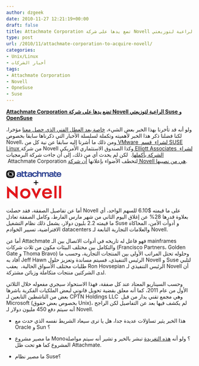 ```yaml
---
author: dzgeek
date: 2010-11-27 12:21:19+00:00
draft: false
title: Attachmate Corporation تضع يدها على شركة Novell الراعية لتوزيعتي Suse و OpenSuse
type: post
url: /2010/11/attachmate-corporation-to-acquire-novell/
categories:
- Unix/Linux
- أخبار الشركات
tags:
- Attachmate Corporation
- Novell
- OpneSuse
- Suse
---
```


**[Attachmate Corporation تضع يدها على شركة Novell الراعية لتوزيعتي Suse و OpenSuse](https://www.it-scoop.com/2010/11/attachmate-corporation-to-acquire-novell)**


ولو أنه قد تأخرنا بهذا الخبر بعض الشيء، [خاصة بعد العطل الفني الذي حصل معنا](https://www.it-scoop.com/2010/11/%D8%B9%D8%AF%D9%86%D8%A7-%D9%88-%D8%A7%D9%84%D8%B9%D9%88%D8%AF-%D8%A3%D8%AD%D9%85%D8%AF/) مؤخرا، لكنا فضلنا ذكر هذا الخبر لأهميته وتكملة لسلسلة الأخبار التي ذكرناها سابقا بخصوص Novell، ومن ذلك ما أشرنا إليه سابقا عن نية كل من[ VMware  لشراء  قسم SUSE Linux ](https://www.it-scoop.com/2010/09/novell-vmware-suse-linux/)من شركة Novell وكذا الصندوق الاستثماري الأمريكي[ Elliott Associates  لشراء الشركة بأكملها](https://www.it-scoop.com/2010/03/%D8%B5%D9%86%D8%AF%D9%88%D9%82-%D8%A7%D8%B3%D8%AA%D8%AB%D9%85%D8%A7%D8%B1%D9%8A-%D8%A3%D9%85%D8%B1%D9%8A%D9%83%D9%8A-%D9%8A%D8%B9%D8%B1%D8%B6-%D8%B4%D8%B1%D8%A7%D8%A1-%D8%B4%D8%B1%D9%83%D8%A9-novell/).  لكن لم يحدث أي من ذلك، إلى أن جاءت شركة البرمجيات  Attachmate Corporation لتخطف الأضواء بإعلانها [أن شركة Novell هي من نصيبها](http://www.novell.com/news/press/novell-agrees-to-be-acquired-by-attachmate-corporation).

[![](20101122merger.jpg)
](https://www.it-scoop.com/2010/11/attachmate-corporation-to-acquire-novell)

أما عن تفاصيل الصفقة، فقد حصلت Novell على ما قيمته $6.10 للسهم الواحد، أي بعلاوة قدرها 28% عن إغلاق اليوم الثاني من شهر مارس الفارط، وكامل الصفقة تعادل ما قيمته 2.2 بليون دولار، يشمل ذلك نظام التشغيل Suse و أدوأت الأمن، المحاكاة الافتراضية، تسيير الخوادم datacenters والعلامات التجارية التابعة لـ Novell.

أما عن Attachmate فهو فاعل له تاريخه في أدوات الاتصال بين الـ mainframes والتكامل بين مختلف البيئات مكون من ثلاث شركات (Francisco Partners، Golden Gate و Thoma  Bravo) وحلوله تحتل المراتب الأولى بين المنتجات التجارية، وحسب ما أفاد به Jeff Hawn الرئيس التنفيذي، فسيتم مساندة وتعزيز حلول Novell و Suse لتلبي طلبات مختلف الأسواق الحالية،  يعقب Ron Hovsepian الرئيس التنفيذي لـ Novell أن لدى الشركتين منتجات متكاملة وزبائن مشتركة.

وحسب السيناريو المعتاد عند كل صفقة، فهذا الاستحواذ سيجري مفعوله خلال الثلاثي الأول من عام 2011، كما أنه معلق بقضية تحويل قانوني لبعض الملكيات الفكرية باشرها بعض من الناشطين التابعين لـ CPTN Holdings LLC  وهي مجمع تقني يدار من قبل Microsoft (بخصوص بعض حقوق Unix)، لم يكشف فيها بعد عن التفاصيل لكن الراجح أنه سيتم دفع 450 مليون دولار لـ Novell.

- هذا الخبر يثير تساؤلات عديدة جدا، هل يا ترى سيعاد الشريط نفسه الذي حدث مع Oracle و Sun ؟

- ما مصير مشروع Mono؟ ولو أنه [هذه التغريدة](http://twitter.com/#!/migueldeicaza/status/6732038669340672) تبشر بالخير و تشير أنه سيتم مواصلة المشروع كما هو تحت ظل Attachmate.

- ما مصير نظام Suse؟
